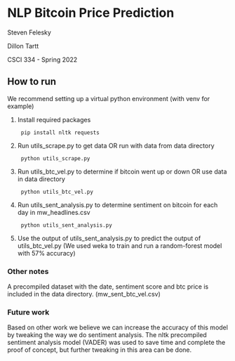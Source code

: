 # NLP Bitcoin Price Prediction

Steven Felesky

Dillon Tartt

CSCI 334 - Spring 2022

## How to run
We recommend setting up a virtual python environment (with venv for example)

1. Install required packages

        pip install nltk requests

2. Run utils_scrape.py to get data OR run with data from data directory

        python utils_scrape.py

3. Run utils_btc_vel.py to determine if bitcoin went up or down OR use data in data directory

        python utils_btc_vel.py

4. Run utils_sent_analysis.py to determine sentiment on bitcoin for each day in mw_headlines.csv

        python utils_sent_analysis.py

5. Use the output of utils_sent_analysis.py to predict the output of utils_btc_vel.py (We used weka to train and run a random-forest model with 57% accuracy)


### Other notes
A precompiled dataset with the date, sentiment score and btc price is included in the data directory. (mw_sent_btc_vel.csv)

### Future work
Based on other work we believe we can increase the accuracy of this model by tweaking the way we do sentiment analysis. The nltk precompiled sentiment analysis model (VADER) was used to save time and complete the proof of concept, but further tweaking in this area can be done.
